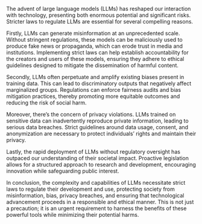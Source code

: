 The advent of large language models (LLMs) has reshaped our interaction with technology, presenting both enormous potential and significant risks. Stricter laws to regulate LLMs are essential for several compelling reasons.

Firstly, LLMs can generate misinformation at an unprecedented scale. Without stringent regulations, these models can be maliciously used to produce fake news or propaganda, which can erode trust in media and institutions. Implementing strict laws can help establish accountability for the creators and users of these models, ensuring they adhere to ethical guidelines designed to mitigate the dissemination of harmful content.

Secondly, LLMs often perpetuate and amplify existing biases present in training data. This can lead to discriminatory outputs that negatively affect marginalized groups. Regulations can enforce fairness audits and bias mitigation practices, thereby promoting more equitable outcomes and reducing the risk of social harm. 

Moreover, there’s the concern of privacy violations. LLMs trained on sensitive data can inadvertently reproduce private information, leading to serious data breaches. Strict guidelines around data usage, consent, and anonymization are necessary to protect individuals’ rights and maintain their privacy.

Lastly, the rapid deployment of LLMs without regulatory oversight has outpaced our understanding of their societal impact. Proactive legislation allows for a structured approach to research and development, encouraging innovation while safeguarding public interest. 

In conclusion, the complexity and capabilities of LLMs necessitate strict laws to regulate their development and use, protecting society from misinformation, bias, privacy breaches, and ensuring that technological advancement proceeds in a responsible and ethical manner. This is not just a precaution; it is an urgent requirement to harness the benefits of these powerful tools while minimizing their potential harms.